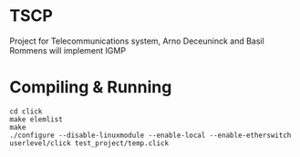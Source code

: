 # TSCP
Project for Telecommunications system, Arno Deceuninck and Basil Rommens will implement IGMP

# Compiling & Running
```shell
cd click
make elemlist
make
./configure --disable-linuxmodule --enable-local --enable-etherswitch
userlevel/click test_project/temp.click
```